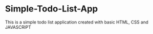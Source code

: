# Simple-Todo-List-App
This is a simple todo list application created with basic HTML, CSS and JAVASCRIPT

